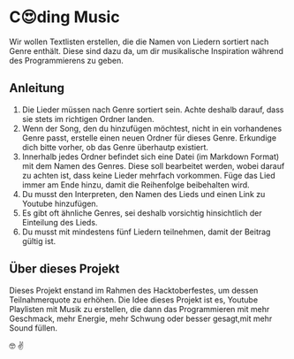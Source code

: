# C:heart_eyes:ding Music

Wir wollen Textlisten erstellen, die die Namen von Liedern sortiert nach Genre enthält. Diese sind dazu da, um dir musikalische Inspiration während des Programmierens zu geben.

## Anleitung

1. Die Lieder müssen nach Genre sortiert sein. Achte deshalb darauf, dass sie stets im richtigen Ordner landen.
2. Wenn der Song, den du hinzufügen möchtest, nicht in ein vorhandenes Genre passt, erstelle einen neuen Ordner für dieses Genre. Erkundige dich bitte vorher, ob das Genre überhautp existiert.
3. Innerhalb jedes Ordner befindet sich eine Datei (im Markdown Format) mit dem Namen des Genres. Diese soll bearbeitet werden, wobei darauf zu achten ist, dass keine Lieder mehrfach vorkommen. Füge das Lied immer am Ende hinzu, damit die Reihenfolge beibehalten wird.
4. Du musst den Interpreten, den Namen des Lieds und einen Link zu Youtube hinzufügen.
5. Es gibt oft ähnliche Genres, sei deshalb vorsichtig hinsichtlich der Einteilung des Lieds.
6. Du musst mit mindestens fünf Liedern teilnehmen, damit der Beitrag gültig ist.

## Über dieses Projekt

Dieses Projekt enstand im Rahmen des Hacktoberfestes, um dessen Teilnahmerquote zu erhöhen. Die Idee dieses Projekt ist es, Youtube Playlisten mit Musik zu erstellen, die dann das Programmieren mit mehr Geschmack, mehr Energie, mehr Schwung oder besser gesagt,mit mehr Sound füllen.

:nerd_face: :v:
